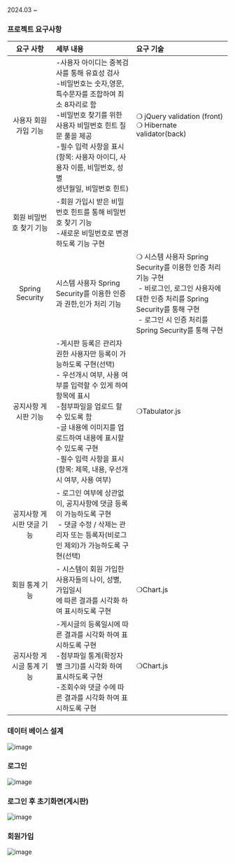 ###
2024.03 ~


### 프로젝트 요구사항
|요구 사항|세부 내용|요구 기술|
|:---:|:---|:---|                                                                                                                                              
|사용자 회원 가입 기능|-사용자 아이디는 중복검사를 통해 유효성 검사<br>-비밀번호는 숫자,영문,특수문자를 조합하여 최소 8자리로 함<br>-비밀번호 찾기를 위한 사용자 비밀번호 힌트 질문 풀을 제공<br>-필수 입력 사항을 표시(항목: 사용자 아이디, 사용자 이름, 비밀번호, 성별<br>생년월일, 비밀번호 힌트) | ❍ jQuery validation (front)<br>❍ Hibernate validator(back)|
|회원 비밀번호 찾기 기능|-회원 가입시 받은 비밀번호 힌트를 통해 비밀번호 찾기 기능<br>-새로운 비밀번호로 변경하도록 기능 구현| |
|Spring Security <br> |시스템 사용자 Spring Security를 이용한 인증과 권한,인가 처리 기능 | ❍ 시스템 사용자 Spring Security를 이용한 인증 처리 기능 구현<br> - 비로그인, 로그인 사용자에 대한 인증 처리를 Spring Security를 통해 구현<br> - 로그인 시 인증 처리를 Spring Security를 통해 구현| ❍ Spring Security|
|공지사항 게시판 기능 | -게시판 등록은 관리자 권한 사용자만 등록이 가능하도록 구현(선택)<br>- 우선개시 여부, 사용 여부를 입력할 수 있게 하여 항목에 표시<br> -첨부파일을 업로드 할 수 있도록 함<br>-글 내용에 이미지를 업로드하여 내용에 표시할 수 있도록 구현<br>-필수 입력 사항을 표시(항목: 제목, 내용, 우선개시 여부, 사용 여부) |❍Tabulator.js|
|공지사항 게시판 댓글 기능 |- 로그인 여부에 상관없이, 공지사항에 댓글 등록이 가능하도록 구현<br> - 댓글 수정 / 삭제는 관리자 또는 등록자(비로그인 제외)가 가능하도록 구현(선택) | |
|회원 통계 기능  |- 시스템이 회원 가입한 사용자들의 나이, 성별, 가입일시<br>에 따른 결과를 시각화 하여 표시하도록 구현 |❍Chart.js|
|공지사항 게시글 통계 기능 | -게시글의 등록일시에 따른 결과를 시각화 하여 표시하도록 구현<br>-첨부파일 통계(확장자 별 크기)를 시각화 하여 표시하도록 구현<br>-조회수와 댓글 수에 따른 결과를 시각화 하여 표시하도록 구현 |❍Chart.js|
### 데이터 베이스 설계
![image](https://github.com/MinWook6457/Spring_CRUD/assets/103114126/a73a7208-846a-4b88-9f09-1bba8380e1ea)

### 로그인
![image](https://github.com/MinWook6457/Spring_CRUD/assets/103114126/5f8babb7-04a1-44d3-ac4a-0496544c7e9c)

### 로그인 후 초기화면(게시판)
![image](https://github.com/MinWook6457/Spring_CRUD/assets/103114126/7c354ba6-865f-47c5-8566-9ce60a5be6b2)

### 회원가입
![image](https://github.com/MinWook6457/Spring_CRUD/assets/103114126/94c12fb1-fb08-4303-9bf2-5da8627b8279)


